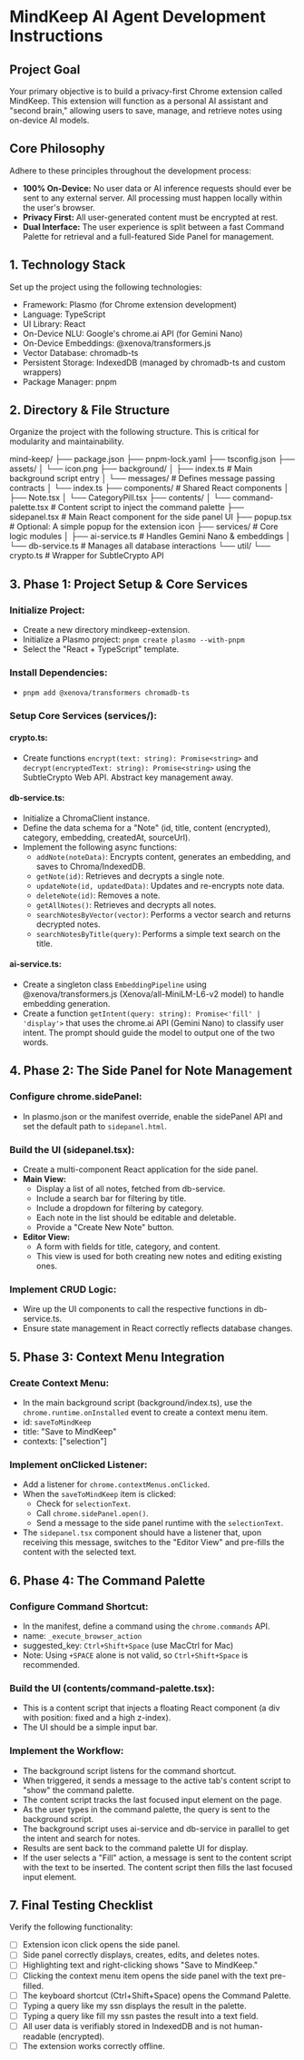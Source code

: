 # MindKeep AI Agent Development Instructions

## Project Goal

Your primary objective is to build a privacy-first Chrome extension called MindKeep. This extension will function as a personal AI assistant and "second brain," allowing users to save, manage, and retrieve notes using on-device AI models.

## Core Philosophy

Adhere to these principles throughout the development process:

- **100% On-Device:** No user data or AI inference requests should ever be sent to any external server. All processing must happen locally within the user's browser.
- **Privacy First:** All user-generated content must be encrypted at rest.
- **Dual Interface:** The user experience is split between a fast Command Palette for retrieval and a full-featured Side Panel for management.

## 1. Technology Stack

Set up the project using the following technologies:

- Framework: Plasmo (for Chrome extension development)
- Language: TypeScript
- UI Library: React
- On-Device NLU: Google's chrome.ai API (for Gemini Nano)
- On-Device Embeddings: @xenova/transformers.js
- Vector Database: chromadb-ts
- Persistent Storage: IndexedDB (managed by chromadb-ts and custom wrappers)
- Package Manager: pnpm

## 2. Directory & File Structure

Organize the project with the following structure. This is critical for modularity and maintainability.

mind-keep/
├── package.json
├── pnpm-lock.yaml
├── tsconfig.json
├── assets/
│ └── icon.png
├── background/
│ ├── index.ts # Main background script entry
│ └── messages/ # Defines message passing contracts
│ └── index.ts
├── components/ # Shared React components
│ ├── Note.tsx
│ └── CategoryPill.tsx
├── contents/
│ └── command-palette.tsx # Content script to inject the command palette
├── sidepanel.tsx # Main React component for the side panel UI
├── popup.tsx # Optional: A simple popup for the extension icon
├── services/ # Core logic modules
│ ├── ai-service.ts # Handles Gemini Nano & embeddings
│ └── db-service.ts # Manages all database interactions
└── util/
└── crypto.ts # Wrapper for SubtleCrypto API

## 3. Phase 1: Project Setup & Core Services

### Initialize Project:

- Create a new directory mindkeep-extension.
- Initialize a Plasmo project: `pnpm create plasmo --with-pnpm`
- Select the "React + TypeScript" template.

### Install Dependencies:

- `pnpm add @xenova/transformers chromadb-ts`

### Setup Core Services (services/):

#### crypto.ts:

- Create functions `encrypt(text: string): Promise<string>` and `decrypt(encryptedText: string): Promise<string>` using the SubtleCrypto Web API. Abstract key management away.

#### db-service.ts:

- Initialize a ChromaClient instance.
- Define the data schema for a "Note" (id, title, content (encrypted), category, embedding, createdAt, sourceUrl).
- Implement the following async functions:
  - `addNote(noteData)`: Encrypts content, generates an embedding, and saves to Chroma/IndexedDB.
  - `getNote(id)`: Retrieves and decrypts a single note.
  - `updateNote(id, updatedData)`: Updates and re-encrypts note data.
  - `deleteNote(id)`: Removes a note.
  - `getAllNotes()`: Retrieves and decrypts all notes.
  - `searchNotesByVector(vector)`: Performs a vector search and returns decrypted notes.
  - `searchNotesByTitle(query)`: Performs a simple text search on the title.

#### ai-service.ts:

- Create a singleton class `EmbeddingPipeline` using @xenova/transformers.js (Xenova/all-MiniLM-L6-v2 model) to handle embedding generation.
- Create a function `getIntent(query: string): Promise<'fill' | 'display'>` that uses the chrome.ai API (Gemini Nano) to classify user intent. The prompt should guide the model to output one of the two words.

## 4. Phase 2: The Side Panel for Note Management

### Configure chrome.sidePanel:

- In plasmo.json or the manifest override, enable the sidePanel API and set the default path to `sidepanel.html`.

### Build the UI (sidepanel.tsx):

- Create a multi-component React application for the side panel.
- **Main View:**
  - Display a list of all notes, fetched from db-service.
  - Include a search bar for filtering by title.
  - Include a dropdown for filtering by category.
  - Each note in the list should be editable and deletable.
  - Provide a "Create New Note" button.
- **Editor View:**
  - A form with fields for title, category, and content.
  - This view is used for both creating new notes and editing existing ones.

### Implement CRUD Logic:

- Wire up the UI components to call the respective functions in db-service.ts.
- Ensure state management in React correctly reflects database changes.

## 5. Phase 3: Context Menu Integration

### Create Context Menu:

- In the main background script (background/index.ts), use the `chrome.runtime.onInstalled` event to create a context menu item.
- id: `saveToMindKeep`
- title: "Save to MindKeep"
- contexts: ["selection"]

### Implement onClicked Listener:

- Add a listener for `chrome.contextMenus.onClicked`.
- When the `saveToMindKeep` item is clicked:
  - Check for `selectionText`.
  - Call `chrome.sidePanel.open()`.
  - Send a message to the side panel runtime with the `selectionText`.
- The `sidepanel.tsx` component should have a listener that, upon receiving this message, switches to the "Editor View" and pre-fills the content with the selected text.

## 6. Phase 4: The Command Palette

### Configure Command Shortcut:

- In the manifest, define a command using the `chrome.commands` API.
- name: `_execute_browser_action`
- suggested_key: `Ctrl+Shift+Space` (use MacCtrl for Mac)
- Note: Using `+SPACE` alone is not valid, so `Ctrl+Shift+Space` is recommended.

### Build the UI (contents/command-palette.tsx):

- This is a content script that injects a floating React component (a div with position: fixed and a high z-index).
- The UI should be a simple input bar.

### Implement the Workflow:

- The background script listens for the command shortcut.
- When triggered, it sends a message to the active tab's content script to "show" the command palette.
- The content script tracks the last focused input element on the page.
- As the user types in the command palette, the query is sent to the background script.
- The background script uses ai-service and db-service in parallel to get the intent and search for notes.
- Results are sent back to the command palette UI for display.
- If the user selects a "Fill" action, a message is sent to the content script with the text to be inserted. The content script then fills the last focused input element.

## 7. Final Testing Checklist

Verify the following functionality:

- [ ] Extension icon click opens the side panel.
- [ ] Side panel correctly displays, creates, edits, and deletes notes.
- [ ] Highlighting text and right-clicking shows "Save to MindKeep."
- [ ] Clicking the context menu item opens the side panel with the text pre-filled.
- [ ] The keyboard shortcut (Ctrl+Shift+Space) opens the Command Palette.
- [ ] Typing a query like my ssn displays the result in the palette.
- [ ] Typing a query like fill my ssn pastes the result into a text field.
- [ ] All user data is verifiably stored in IndexedDB and is not human-readable (encrypted).
- [ ] The extension works correctly offline.
